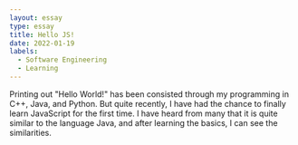 ```yaml
---
layout: essay
type: essay
title: Hello JS!
date: 2022-01-19
labels:
  - Software Engineering
  - Learning
---
```


Printing out "Hello World!" has been consisted through my programming in C++, Java, and Python. But quite recently, I have had the chance to finally        learn JavaScript for the first time. I have heard from many that it is quite similar to the language Java, and after learning the basics, I can see the similarities. 

